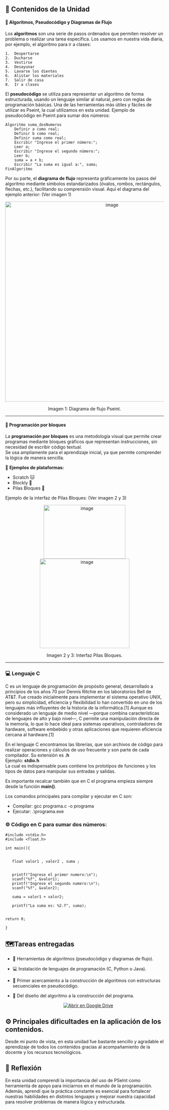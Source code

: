 ## 📘 Contenidos de la Unidad

#### 🧮 Algoritmos, Pseudocódigo y Diagramas de Flujo
Los **algoritmos** son una serie de pasos ordenados que permiten resolver un problema o realizar una tarea específica.  Los usamos en nuestra vida diaria, por ejemplo, el algoritmo para ir a clases:
```pseudocode
1.	Despertarse
2.	Ducharse
3.	Vestirse
4.	Desayunar 
5.	Lavarse los dientes
6.	Alistar los materiales
7.	Salir de casa
8.	Ir a clases
```
El **pseudocódigo** se utiliza para representar un algoritmo de forma estructurada, usando un lenguaje similar al natural, pero con reglas de programación básicas.  Una de las herramientas más útiles y fáciles de utilizar es Pseint, la cual utilizamos en esta unidad.
Ejemplo de pseudocódigo en Pseint para sumar dos números:
```pseudocode
Algoritmo suma_dosNumeros
    Definir a como real;
    Definir b como real;
    Definir suma como real;
    Escribir "Ingrese el primer número:";
    Leer a;
    Escribir "Ingrese el segundo número:";
    Leer b;
    suma = a + b;
    Escribir "La suma es igual a:", suma;
FinAlgoritmo
```
Por su parte, el **diagrama de flujo** representa gráficamente los pasos del algoritmo mediante símbolos estandarizados (óvalos, rombos, rectángulos, flechas, etc.), facilitando su comprensión visual. Aquí el diagrama del ejemplo anterior: (Ver imagen 1)

<p align="center">
<img width="663" height="633" alt="image" src="https://github.com/user-attachments/assets/23ac93e8-8f85-47e4-ba52-6dc89d417cc4" />
</p>
<p align="center"> Imagen 1: Diagrama de flujo Pseint.</p>

---

#### 🧩 Programación por bloques
La **programación por bloques** es una metodología visual que permite crear programas mediante bloques gráficos que representan instrucciones, sin necesidad de escribir código textual.  
Se usa ampliamente para el aprendizaje inicial, ya que permite comprender la lógica de manera sencilla.  

🧱 **Ejemplos de plataformas:**  
- Scratch 🐱  
- Blockly 🧠  
- Pilas Bloques 📱
  
Ejemplo de la interfaz de Pilas Bloques: (Ver imagen 2 y 3)

<p align="center">
<img width="260" height="170" alt="image" src="https://github.com/user-attachments/assets/b8be3127-67b4-4807-85b9-c5f3b58eb391" />
<img width="285" height="283" alt="image" src="https://github.com/user-attachments/assets/ee92f3cb-4e34-48ce-9f35-39960441ece9" />
</p>
<p align="center"> Imagen 2 y 3: Interfaz Pilas Bloques.</p>
 
---
### 💻 Lenguaje C
C es un lenguaje de programación de propósito general, desarrollado a principios de los años 70 por Dennis Ritchie en los laboratorios Bell de AT&T. Fue creado inicialmente para implementar el sistema operativo UNIX, pero su simplicidad, eficiencia y flexibilidad lo han convertido en uno de los lenguajes más influyentes de la historia de la informática.[1]
Aunque es considerado un lenguaje de medio nivel —porque combina características de lenguajes de alto y bajo nivel—, C permite una manipulación directa de la memoria, lo que lo hace ideal para sistemas operativos, controladores de hardware, software embebido y otras aplicaciones que requieren eficiencia cercana al hardware.[1]

En el lenguaje C encontramos las librerías, que son archivos de código para realizar operaciones y cálculos de uso frecuente y son parte de cada compilador. Su extensión es **.h**                                                                                                
Ejemplo: **stdio.h**                                                                                                                      
La cual es indispensable pues contiene los prototipos de funciones y los tipos de datos para manipular sus entradas y salidas.

Es importante recalcar también que en C el programa empieza siempre desde la función **main()**.

Los comandos principales para compilar y ejecutar en C son:
- Compilar: gcc programa.c -o programa
- Ejecutar: .\programa.exe


### ⚙️ Código en C para sumar dos números:
 ```pseudocode
#include <stdio.h>
#include <float.h>

int main(){


    float valor1 , valor2 , suma ;


    printf("Ingrese el primer numero:\n");
    scanf("%f", &valor1);
    printf("Ingrese el segundo numero:\n");
    scanf("%f", &valor2);

    suma = valor1 + valor2;

    printf("La suma es: %2.f", suma);


return 0;

}
 ```

## 🗺️Tareas entregadas 
-	🧮 Herramientas de algoritmos (pseudocódigo y diagramas de flujo).

- 💻 Instalación de lenguajes de programación (C, Python o Java).

- 🧩 Primer acercamiento a la construcción de algoritmos con estructuras secuenciales en pseudocódigo.

- 🧠 Del diseño del algoritmo a la construcción del programa.
  
  <p align="center">
  <a href="https://drive.google.com/drive/folders/1ts2qCX0A8Ql9N2S3iDyLzKVBrqQIzWiV?usp=drive_link" target="_blank">
    <img src="https://img.shields.io/badge/Abrir%20en%20Google%20Drive-ff69b4?style=for-the-badge&logo=google-drive&logoColor=white" alt="Abrir en Google Drive">
  </a>
</p>

##  ⚙️ Principales dificultades en la aplicación de los contenidos.
Desde mi punto de vista, en esta unidad fue bastante sencillo y agradable el aprendizaje de todos los contenidos gracias al acompañamiento de la docente y los recursos tecnológicos. 

## 💭 Reflexión

En esta unidad comprendí la importancia del uso de PSeInt como herramienta de apoyo para iniciarnos en el mundo de la programación.
Además, aprendí que la práctica constante es esencial para fortalecer nuestras habilidades en distintos lenguajes y mejorar nuestra capacidad para resolver problemas de manera lógica y estructurada.

